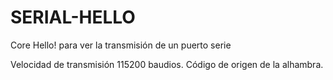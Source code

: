 # SERIAL-HELLO
Core Hello! para ver la transmisión de un puerto serie

Velocidad de transmisión 115200 baudios.
Código de origen de la alhambra.
